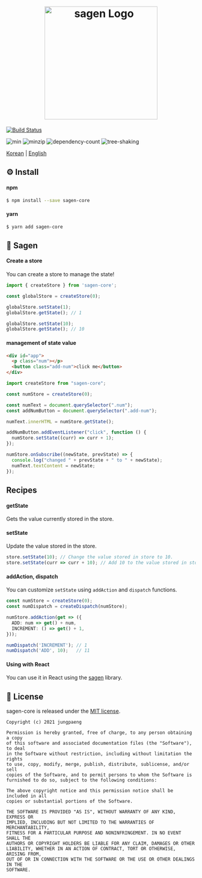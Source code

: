 <h1 align=center style="max-width: 100%;">
  <img width="300" alt="sagen Logo" src="https://user-images.githubusercontent.com/26024412/101279836-780ddb80-3808-11eb-9ff5-69693c56373e.png" style="max-width: 100%;"><br/>
</h1>

[![Build Status](https://travis-ci.com/jungpaeng/sagen.svg?branch=main)](https://travis-ci.com/jungpaeng/sagen-core)

![min](https://badgen.net/bundlephobia/min/sagen-core@latest)
![minzip](https://badgen.net/bundlephobia/minzip/sagen-core@latest)
![dependency-count](https://badgen.net/bundlephobia/dependency-count/sagen-core@latest)
![tree-shaking](https://badgen.net/bundlephobia/tree-shaking/sagen-core@latest)

[Korean](./readme-kr.md) | [English](./readme.md)

## ⚙ Install
#### npm
```bash
$ npm install --save sagen-core
```
#### yarn
```bash
$ yarn add sagen-core
```

## 🏃 Sagen

#### Create a store

You can create a store to manage the state!

```typescript
import { createStore } from 'sagen-core';

const globalStore = createStore(0);

globalStore.setState(1);
globalStore.getState(); // 1

globalStore.setState(10);
globalStore.getState(); // 10
```

#### management of state value

```html
<div id="app">
  <p class="num"></p>
  <button class="add-num">click me</button>
</div>
```

```jsx
import createStore from "sagen-core";

const numStore = createStore(0);

const numText = document.querySelector(".num");
const addNumButton = document.querySelector(".add-num");

numText.innerHTML = numStore.getState();

addNumButton.addEventListener("click", function () {
  numStore.setState((curr) => curr + 1);
});

numStore.onSubscribe((newState, prevState) => {
  console.log("changed " + prevState + " to " + newState);
  numText.textContent = newState;
});
```

## Recipes

#### getState

Gets the value currently stored in the store.

#### setState

Update the value stored in the store.

```jsx
store.setState(10); // Change the value stored in store to 10.
store.setState(curr => curr + 10); // Add 10 to the value stored in store.
```

#### addAction, dispatch

You can customize `setState` using `addAction` and `dispatch` functions.

```typescript jsx
const numStore = createStore(0);
const numDispatch = createDispatch(numStore);

numStore.addAction(get => ({
  ADD: num => get() + num,
  INCREMENT: () => get() + 1,
}));

numDispatch('INCREMENT'); // 1
numDispatch('ADD', 10);   // 11
```

#### Using with React

You can use it in React using the [sagen](https://www.npmjs.com/package/sagen) library.

## 📜 License
sagen-core is released under the [MIT license](https://github.com/jungpaeng/sagen-core/blob/main/LICENSE).

```
Copyright (c) 2021 jungpaeng

Permission is hereby granted, free of charge, to any person obtaining a copy
of this software and associated documentation files (the "Software"), to deal
in the Software without restriction, including without limitation the rights
to use, copy, modify, merge, publish, distribute, sublicense, and/or sell
copies of the Software, and to permit persons to whom the Software is
furnished to do so, subject to the following conditions:

The above copyright notice and this permission notice shall be included in all
copies or substantial portions of the Software.

THE SOFTWARE IS PROVIDED "AS IS", WITHOUT WARRANTY OF ANY KIND, EXPRESS OR
IMPLIED, INCLUDING BUT NOT LIMITED TO THE WARRANTIES OF MERCHANTABILITY,
FITNESS FOR A PARTICULAR PURPOSE AND NONINFRINGEMENT. IN NO EVENT SHALL THE
AUTHORS OR COPYRIGHT HOLDERS BE LIABLE FOR ANY CLAIM, DAMAGES OR OTHER
LIABILITY, WHETHER IN AN ACTION OF CONTRACT, TORT OR OTHERWISE, ARISING FROM,
OUT OF OR IN CONNECTION WITH THE SOFTWARE OR THE USE OR OTHER DEALINGS IN THE
SOFTWARE.
```
